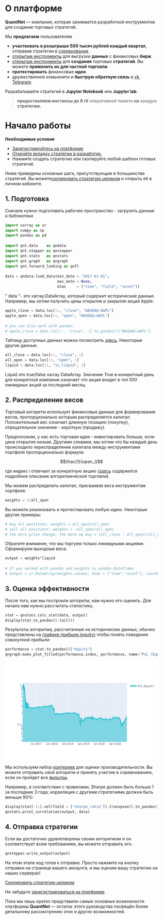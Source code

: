 # О платформе

**QuantNet** — компания, которая занимается разработкой инструментов для создания торговых стратегий.

Мы **предлагаем** пользователям
* **участвовать в розыгрыше 500 тысяч рублей каждый квартал**, отправив стратегии в <a href='/contest' target='_blank'>соревнования</a>.
* <a href='https://github.com/qntnet/data-relay' target='_blank'>открытые инструменты</a> для выгрузки **данных** с финансовых **бирж**.
* <a href='https://github.com/qntnet/qnt-python' target='_blank'>открытые инструменты</a> для **создания** торговых **стратегий**. Вы можете **применить их для частной торговли**.
* **протестировать** финансовые **идеи**.
* дружественное комьюнити и **быструю обратную связь**  в <a href='https://vk.com/quantnetrussia' target='_blank'>vk</a>, <a href='https://t.me/quantnetrussia' target='_blank'>Telegram</a>.

Разрабатывайте стратегий в **Jupyter Notebook** или **Jupyter lab**. 
> **предоставляем инстансы до 8 гб** оперативной памяти **на** каждую **стратегию.** 

# Начало работы

**Необходимые условия**
* <a class="tip" href='/personalpage/registration' target='_blank'>Зарегистрируйтесь на платформе</a>
* <a class="tip" href='/personalpage/strategies' target='_blank'>Откройте вкладку стратегии в разработке.</a>
* Нажмите создать стратегию или скопируйте любой шаблон готовых стратегий.

Ниже приведены основные шаги, присутствующие в большинстве стратегий. Вы можете[скопировать стратегию целиком](#) и открыть её в личном кабинете.

## 1. Подготовка
Сначала нужно подготовить рабочее пространство - загрузить данные и библиотеки
```python
import xarray as xr
import numpy as np
import pandas as pd

import qnt.data    as qndata
import qnt.stepper as qnstepper
import qnt.stats   as qnstats
import qnt.graph   as qngraph
import qnt.forward_looking as qnfl

data = qndata.load_data(min_date = "2017-01-01",
                        max_date = None,
                        dims     = ("time", "field", "asset"))
```

" data "- это xarray.DataArray, который содержит исторические данные. Например, 
мы хотим получить цены открытия и закрытия акций Apple:

```python
apple_close = data.loc[::, "close", "NASDAQ:AAPL"]
apple_open = data.loc[::, "open", "NASDAQ:AAPL"]

# you can also work with pandas:
# apple_close = data.loc[::, "close", :].to_pandas()["NASDAQ:AAPL"]
```

Таблицу доступных данных можно посмотреть [здесь](user_guide/data.md). Некоторые другие данные:
```python
all_close = data.loc[::, "close", :]
all_open = data.loc[::, "open", :]
liquid = data.loc[::, "is_liquid", :]
```
Liquid это true/false xarray DataArray. Значение True в конкретный день для конкретной компании означает что акция входит в топ 500 ликвидных акций за последний месяц.


## 2. Распределение весов
Торговый алгоритм использует финансовые данные для формирования весов, пропорционально которым распределяется капитал. Положительный вес означает длинную позицию (покупку), отрицательное значение - короткую (продажу).

Предположим, у нас есть торговая идея - инвестировать больше, если цена открытия низкая. Другими словами, мы хотим что бы каждый день происходило переспраделение капитала между инструментами портфеля пропорционально формуле:

```math
\frac{1}{open_i}
```
где индекс i отвечает за конкретную акцию ([здесь](/theory/theoretical_basis.md) содержится подробное описание алгоритмической торговли).

Мы можем распределить капитал, присваивая веса инструментам портфеля:
```python
weights = 1/all_open
```

Вы можете реализовать и протестировать любую идею. Некоторые другие примеры:
```python
# buy all positions: weights = all_open/all_open
# sell all positions: weights = -all_open/all_open
# the more price change, the more we buy = (all_close - all_open)/all_open
```

Обратите внимание, что мы торгуем только ликвидными акциями. Сформируем выходные веса:

```python
output = weights*liquid

# If you worked with pandas and weigths is pandas.Dataframe:
# output = xr.DataArray(weights.values, dims = ["time","asset"], coords= {"time":weights.index,"asset":weights.columns} )
```

## 3. Оценка эффективности
После того, как мы построили алгоритм, нам нужно его оценить. Для начала нам нужно рассчитать статистику.
```python
stat = qnstats.calc_stat(data, output)
display(stat.to_pandas().tail())
```

Результаты алгоритма, рассчитанные на исторических данных, 
обычно представлены на [графике прибыли (equity)](/intro/rr.md) чтобы понять поведение совокупной прибыли:

```python
performance = stat.to_pandas()["equity"]
qngraph.make_plot_filled(performance.index, performance, name="PnL (Equity)", type="log")
```

![Equity](equity.png)

Мы используем набор [критериев](/quality/rules.md) для оценки производительности. 
Вы можете отправить свой алгоритм и принять участие в соревнованиях, если он пройдет все [фильтры](/quality/major.md).

Например, в соответствии с правилами, Sharpe должен быть больше 1 за последние 3 года; корреляция с другими стратегиями должна быть меньше 90%:
```python
display(stat[-1:].sel(field = ["sharpe_ratio"]).transpose().to_pandas())
qnstats.print_correlation(output, data)
```

## 4. Отправка стратегии

Если вы достаточно удовлетворены своим алгоритмом и он соответствует всем требованиям, вы можете отправить его.
```python
qnstepper.write_output(output)
```

На этом этапе код готов к отправке. Просто нажмите на кнопку отправки на странице вашего аккаунта, и мы оценим вашу стратегию на наших серверах!

[Скопировать стратегию целиком](#)

Не забудьте [зарегистрироваться на платформе](https://quantnet.ai/personalpage/registration)

Пока мы лишь кратко представили самые основные возможности платформы **QuantNet** — остаток этого руководства посвящён более детальному рассмотрению этих и других возможностей.
